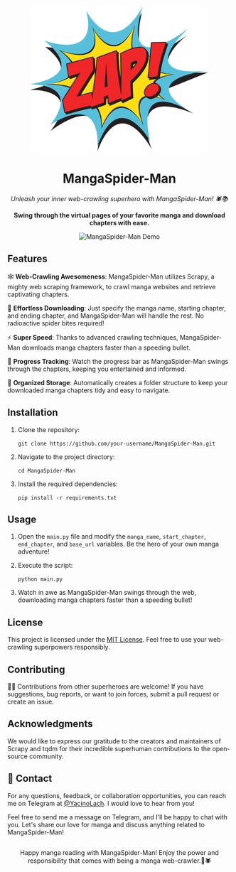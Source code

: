 <p align="center">
  <img src="mangaspiderman_logo.png" alt="MangaSpider-Man Logo" width="400">
</p>

<h1 align="center">MangaSpider-Man</h1>

<p align="center">
  <em>Unleash your inner web-crawling superhero with MangaSpider-Man! 🕷️📚</em>
</p>

<p align="center">
  <strong>Swing through the virtual pages of your favorite manga and download chapters with ease.</strong>
</p>

<p align="center">
  <img src="demo.gif" alt="MangaSpider-Man Demo" width="600">
</p>

## Features

🕸️ **Web-Crawling Awesomeness**: MangaSpider-Man utilizes Scrapy, a mighty web scraping framework, to crawl manga websites and retrieve captivating chapters.

📖 **Effortless Downloading**: Just specify the manga name, starting chapter, and ending chapter, and MangaSpider-Man will handle the rest. No radioactive spider bites required!

⚡️ **Super Speed**: Thanks to advanced crawling techniques, MangaSpider-Man downloads manga chapters faster than a speeding bullet.

🔄 **Progress Tracking**: Watch the progress bar as MangaSpider-Man swings through the chapters, keeping you entertained and informed.

📁 **Organized Storage**: Automatically creates a folder structure to keep your downloaded manga chapters tidy and easy to navigate.

## Installation

1. Clone the repository:

   ```shell
   git clone https://github.com/your-username/MangaSpider-Man.git
   ```

2. Navigate to the project directory:

   ```shell
   cd MangaSpider-Man
   ```

3. Install the required dependencies:

   ```shell
   pip install -r requirements.txt
   ```

## Usage

1. Open the `main.py` file and modify the `manga_name`, `start_chapter`, `end_chapter`, and `base_url` variables. Be the hero of your own manga adventure!

2. Execute the script:

   ```shell
   python main.py
   ```

3. Watch in awe as MangaSpider-Man swings through the web, downloading manga chapters faster than a speeding bullet!

## License

This project is licensed under the [MIT License](LICENSE). Feel free to use your web-crawling superpowers responsibly.

## Contributing

🦸‍♂️ Contributions from other superheroes are welcome! If you have suggestions, bug reports, or want to join forces, submit a pull request or create an issue.

## Acknowledgments

We would like to express our gratitude to the creators and maintainers of Scrapy and tqdm for their incredible superhuman contributions to the open-source community.

## 📧 Contact

For any questions, feedback, or collaboration opportunities, you can reach me on Telegram at <a href="https://t.me/YacinoLach" target="_blank">@YacinoLach</a>. I would love to hear from you!

Feel free to send me a message on Telegram, and I'll be happy to chat with you. Let's share our love for manga and discuss anything related to MangaSpider-Man!

##
<p align="center">
  Happy manga reading with MangaSpider-Man! Enjoy the power and responsibility that comes with being a manga web-crawler.🚀🕷️
</p>

